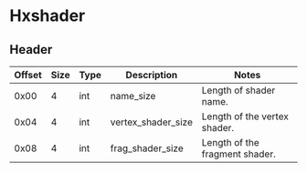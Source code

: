 # Hxshader

## Header

| Offset | Size | Type |    Description     |              Notes              |
|--------|------|------|--------------------|---------------------------------|
| 0x00   | 4    | int  | name_size          |  Length of shader name.         |
| 0x04   | 4    | int  | vertex_shader_size |  Length of the vertex shader.   |
| 0x08   | 4    | int  | frag_shader_size   |  Length of the fragment shader. |
